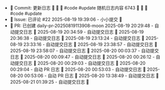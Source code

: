 - 📝 Commit: 更新日志  🌟 🐣 🌟  #code #update
随机日志内容 6743  🌟 🐣 🌟  #code #update
- 💬 Issue: 已评论 #22
2025-08-19 19:39:06 - 小小提交 🌸
- 🔀 PR: 已创建 daily-pr-20250819113908-moon
2025-08-19 20:29:48 - 自动提交日志 🌱
2025-08-19 20:34:59 - 自动提交日志 🌱
2025-08-19 20:36:38 - 自动提交日志 🌱
2025-08-19 23:13:24 - 自动提交日志 🌱
2025-08-19 23:33:16 - 自动提交日志 🌱
2025-08-19 23:38:57 - 自动提交日志 🌱
2025-08-19 23:58:07 - 自动提交日志 🌱
2025-08-20 00:03:37 - 自动提交日志 🌱
2025-08-20 00:09:47 - 自动提交日志 🌱
2025-08-20 00:26:12 - 自动提交日志 🌱
2025-08-20 00:29:03 - 自动提交日志 🌱
2025-08-20 00:29:04 - 自动 PR 日志 🌱
2025-08-20 00:53:03 - 自动提交日志 🌱
2025-08-20 00:53:06 - 自动 PR 日志 🌱
2025-08-20 13:38:49 - 自动提交日志 🌱
2025-08-21 01:39:25 - 自动提交日志 🌱
